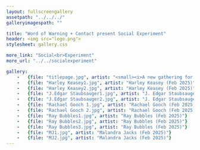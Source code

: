 ```yaml
---
layout: fullscreengallery
assetpath: "../../../"
galleryimagespath: ""

title: "Word of Warning + Contact present Social Experiment"
header: <img src="logo.png">
stylesheet: gallery.css

more_link: "Social<br>Experiment"
more_url: "../../socialexperiment"

gallery:
    -   {file: "titlepage.jpg", artist: "<small><i>A new gathering for Live Art and contemporary performance.</i></small>"}
    -   {file: "Harley Keasey1.jpg", artist: "Harley Keasey (Feb 2025)"}
    -   {file: "Harley Keasey2.jpg", artist: "Harley Keasey (Feb 2025)"}
    -   {file: "J.Edgar Staubsauger1.jpg", artist: "J. Edgar Staubsauger (Feb 2025)"}
    -   {file: "J.Edgar Staubsauger2.jpg", artist: "J. Edgar Staubsauger (Feb 2025)"}
    -   {file: "Rachael Gooch 1.jpg", artist: "Rachael Gooch (Feb 2025)"}
    -   {file: "Rachael Gooch 2.jpg", artist: "Rachael Gooch (Feb 2025)"}
    -   {file: "Ray Bubbles1.jpg", artist: "Ray Bubbles (Feb 2025)"}
    -   {file: "Ray Bubbles2.jpg", artist: "Ray Bubbles (Feb 2025)"}
    -   {file: "Ray Bubbles3.jpg", artist: "Ray Bubbles (Feb 2025)"}
    -   {file: "MJ1.jpg", artist: "Malandra Jacks (Feb 2025)"}
    -   {file: "MJ2.jpg", artist: "Malandra Jacks (Feb 2025)"}
---
```

